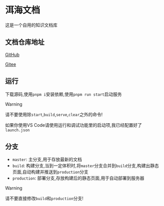 # 洱海文档

这是一个自用的知识文档库

## 文档仓库地址

[GitHub](//github.com/Erhai-lake/elake-docs)

[Gitee](//gitee.com/erhai-lake/elake-docs)

## 运行

下载源码,使用`pnpm i`安装依赖,使用`pnpm run start`启动服务

> [!WARNING]
> 请不要使用除`start`,`build`,`serve`,`clear`之外的命令!
>
> 如果你使用VS Code请使用运行和调试功能里的启动项,我已经配置好了`launch.json`

## 分支

* `master`: 主分支,用于存放最新的文档
* `build`: 构建分支,当到一定体积时,将`master`分支合并到`build`分支,构建出静态页面,自动构建并推送到`production`分支
* `production`: 部署分支,存放构建后的静态页面,用于自动部署到服务器

> [!WARNING]
> 请不要直接修改`build`和`production`分支!

